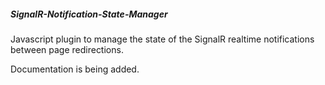 ##### SignalR-Notification-State-Manager
Javascript plugin to manage the state of the SignalR realtime notifications between page redirections. 

Documentation is being added.
